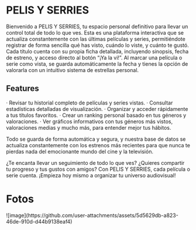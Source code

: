 # PELIS Y SERRIES

Bienvenido a PELIS Y SERRIES, tu espacio personal definitivo para llevar un control total de todo lo que ves.
Esta es una plataforma interactiva que se actualiza constantemente con las últimas películas y series, permitiéndote registrar de forma sencilla qué has visto, cuándo lo viste, y cuánto te gustó.
Cada título cuenta con su propia ficha detallada, incluyendo sinopsis, fecha de estreno, y acceso directo al botón “¡Ya la vi!”. Al marcar una película o serie como vista, se guarda automáticamente la fecha y tienes la opción de valorarla con un intuitivo sistema de estrellas personal.

## Features
· Revisar tu historial completo de películas y series vistas.
· Consultar estadísticas detalladas de visualización.
· Organizar y acceder rápidamente a tus títulos favoritos.
· Crear un ranking personal basado en tus géneros y valoraciones.
· Ver gráficos informativos con tus géneros más vistos, valoraciones medias y mucho más, para entender mejor tus hábitos.

Todo se guarda de forma automática y segura, y nuestra base de datos se actualiza constantemente con los estrenos más recientes para que nunca te pierdas nada del emocionante mundo del cine y la televisión.

¿Te encanta llevar un seguimiento de todo lo que ves? ¿Quieres compartir tu progreso y tus gustos con amigos? Con PELIS Y SERRIES, cada película o serie cuenta. ¡Empieza hoy mismo a organizar tu universo audiovisual!

<h1>Fotos</h1>
![image](https://github.com/user-attachments/assets/5d5629db-a823-46de-910d-d44b9138eaf4)
